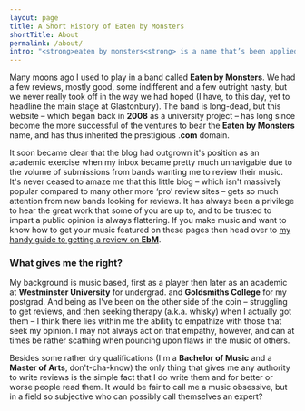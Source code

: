 ```yaml
---
layout: page
title: A Short History of Eaten by Monsters
shortTitle: About
permalink: /about/
intro: "<strong>eaten by monsters<strong> is a name that’s been applied to many things thus far, so I guess an explanation might be in order."
---
```


Many moons ago I used to play in a band called **Eaten by Monsters**. We had a few reviews, mostly good, some indifferent and a few outright nasty, but we never really took off in the way we had hoped (I have, to this day, yet to headline the main stage at Glastonbury). The band is long-dead, but this website – which began back in **2008** as a university project – has long since become the more successful of the ventures to bear the **Eaten by Monsters** name, and has thus inherited the prestigious .**com** domain.

It soon became clear that the blog had outgrown it's position as an academic exercise when my inbox became pretty much unnavigable due to the volume of submissions from bands wanting me to review their music. It's never ceased to amaze me that this little blog – which isn't massively popular compared to many other more ‘pro’ review sites – gets so much attention from new bands looking for reviews. It has always been a privilege to hear the great work that some of you are up to, and to be trusted to impart a public opinion is always flattering. If you make music and want to know how to get your music featured on these pages then head over to [my handy guide to getting a review on **EbM**](/contact).

### What gives me the right?
My background is music based, first as a player then later as an academic at **Westminster University** for undergrad. and **Goldsmiths College** for my postgrad. And being as I've been on the other side of the coin – struggling to get reviews, and then seeking therapy (a.k.a. whisky) when I actually got them – I think there lies within me the ability to empathize with those that seek my opinion. I may not always act on that empathy, however, and can at times be rather scathing when pouncing upon flaws in the music of others.

Besides some rather dry qualifications (I'm a **Bachelor of Music** and a **Master of Arts**, don't-cha-know) the only thing that gives me any authority to write reviews is the simple fact that I do write them and for better or worse people read them. It would be fair to call me a music obsessive, but in a field so subjective who can possibly call themselves an expert?
